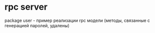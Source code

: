# rpc server
package user - пример реализации rpc модели (методы, связанные с генерацией паролей, удалены)
